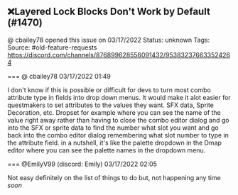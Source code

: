 ## ❌Layered Lock Blocks Don't Work by Default (#1470)
@ cbailey78 opened this issue on 03/17/2022
Status: unknown
Tags: 
Source: #old-feature-requests https://discord.com/channels/876899628556091432/953832376633524264


=== @ cbailey78 03/17/2022 01:49

I don't know if this is possible or difficult for devs to turn most combo attribute type in fields into drop down menus.  It would make it alot easier for questmakers to set attributes to the values they want.  SFX data, Sprite Decoration, etc. Dropset for example where you can see the name of the value right away rather than having to close the combo editor dialog and go into the SFX or sprite data to find the number what slot you want and go back into the combo editor dialog remembering what slot number to type in the attribute field.  in a nutshell, it's like the palette dropdown in the Dmap editor where you can see the palette names in the dropdown menu.

=== @EmilyV99 (discord: Emily) 03/17/2022 02:05

Not easy
definitely on the list of things to do
but, not happening any time *soon*
